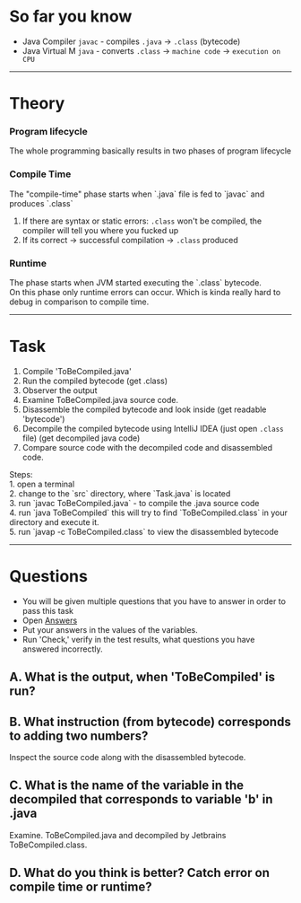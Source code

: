 <h1> So far you know </h1>

- Java Compiler `javac` - compiles `.java` -> `.class` (bytecode) <br>
- Java Virtual M `java` - converts `.class` -> `machine code` -> `execution on CPU` 

---

<h1> Theory </h1>

<h3> Program lifecycle </h3>
The whole programming basically results in two phases of program lifecycle

<h3>Compile Time</h3>
The "compile-time" phase starts when `.java` file is fed to `javac` and produces `.class`

1. If there are syntax or static errors: `.class` won't be compiled, the compiler will tell you where you fucked up
2. If its correct -> successful compilation -> `.class` produced

<h3>Runtime</h3>
The phase starts when JVM started executing the `.class` bytecode. <br>
On this phase only runtime errors can occur. Which is kinda really hard to debug in comparison to compile time.


---
<h1> Task </h1>

1. Compile 'ToBeCompiled.java' 
2. Run the compiled bytecode (get .class)
3. Observer the output
4. Examine ToBeCompiled.java source code.
5. Disassemble the compiled bytecode and look inside (get readable 'bytecode')
6. Decompile the compiled bytecode using IntelliJ IDEA (just open `.class` file) (get decompiled java code)
7. Compare source code with the decompiled code and disassembled code.


<div class="hint">
Steps: <br>
1. open a terminal <br>
2. change to the `src` directory, where `Task.java` is located <br>
3. run `javac ToBeCompiled.java` - to compile the .java source code <br>
4. run `java ToBeCompiled` this will try to find `ToBeCompiled.class` in your directory and execute it. <br>
5. run `javap -c ToBeCompiled.class` to view the disassembled bytecode
</div>

---

<h1>Questions</h1>


- You will be given multiple questions that you have to answer in order to pass this task
- Open [Answers](file://execution/compilation/src/Answers.java)
- Put your answers in the values of the variables. 
- Run 'Check,' verify in the test results, what questions you have answered incorrectly.



<h2> A. What is the output, when 'ToBeCompiled' is run? </h2>
<h2> B. What instruction (from bytecode) corresponds to adding two numbers?</h2>
Inspect the source code along with the disassembled bytecode.
<h2> C. What is the name of the variable in the decompiled that corresponds to variable 'b' in .java</h2>
Examine. ToBeCompiled.java and decompiled by Jetbrains ToBeCompiled.class. 
<h2> D. What do you think is better? Catch error on compile time or runtime? </h2>
